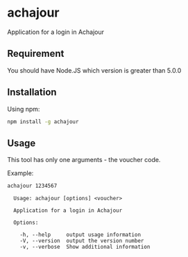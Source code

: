 # achajour
Application for a login in Achajour

## Requirement
You should have Node.JS which version is greater than 5.0.0

## Installation
Using npm:

```bash
npm install -g achajour
```

## Usage

This tool has only one arguments - the voucher code.

Example:

```bash
achajour 1234567
```

```
  Usage: achajour [options] <voucher>

  Application for a login in Achajour

  Options:

    -h, --help     output usage information
    -V, --version  output the version number
    -v, --verbose  Show additional information
```